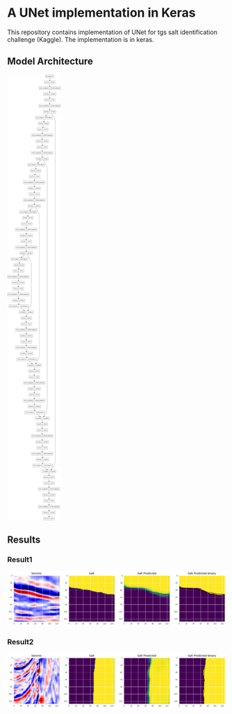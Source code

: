 # A UNet implementation in Keras

This repository contains implementation of UNet for tgs salt identification challenge (Kaggle). The implementation is in keras.

## Model Architecture

![The Model](model.png)

## Results

### Result1

![Result1](result.png)

### Result2

![Result2](result2.png)